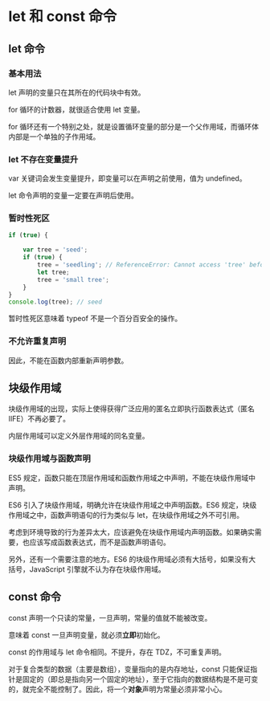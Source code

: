 # let 和 const 命令

## let 命令

### 基本用法

let 声明的变量只在其所在的代码块中有效。

for 循环的计数器，就很适合使用 let 变量。

for 循环还有一个特别之处，就是设置循环变量的部分是一个父作用域，而循环体内部是一个单独的子作用域。

### let 不存在变量提升

var 关键词会发生变量提升，即变量可以在声明之前使用，值为 undefined。

let 命令声明的变量一定要在声明后使用。

### 暂时性死区

``` js
if (true) {

    var tree = 'seed';
    if (true) {
        tree = 'seedling'; // ReferenceError: Cannot access 'tree' before initialization
        let tree;
        tree = 'small tree';
    }
}
console.log(tree); // seed
```

暂时性死区意味着 typeof 不是一个百分百安全的操作。

### 不允许重复声明

因此，不能在函数内部重新声明参数。

## 块级作用域

块级作用域的出现，实际上使得获得广泛应用的匿名立即执行函数表达式（匿名 IIFE）不再必要了。

内层作用域可以定义外层作用域的同名变量。

### 块级作用域与函数声明

ES5 规定，函数只能在顶层作用域和函数作用域之中声明，不能在块级作用域中声明。

ES6 引入了块级作用域，明确允许在块级作用域之中声明函数。ES6 规定，块级作用域之中，函数声明语句的行为类似与 let，在块级作用域之外不可引用。

考虑到环境导致的行为差异太大，应该避免在块级作用域内声明函数。如果确实需要，也应该写成函数表达式，而不是函数声明语句。

另外，还有一个需要注意的地方。ES6 的块级作用域必须有大括号，如果没有大括号，JavaScript 引擎就不认为存在块级作用域。

## const 命令

const 声明一个只读的常量，一旦声明，常量的值就不能被改变。

意味着 const 一旦声明变量，就必须**立即**初始化。

const 的作用域与 let 命令相同。不提升，存在 TDZ，不可重复声明。

对于复合类型的数据（主要是数组），变量指向的是内存地址，const 只能保证指针是固定的（即总是指向另一个固定的地址），至于它指向的数据结构是不是可变的，就完全不能控制了。因此，将一个**对象**声明为常量必须非常小心。
